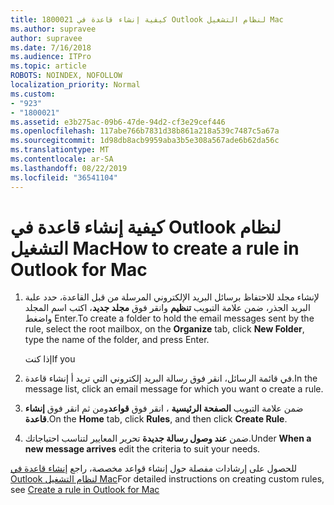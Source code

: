 ```yaml
---
title: 1800021 كيفية إنشاء قاعدة في Outlook لنظام التشغيل Mac
ms.author: supravee
author: supravee
ms.date: 7/16/2018
ms.audience: ITPro
ms.topic: article
ROBOTS: NOINDEX, NOFOLLOW
localization_priority: Normal
ms.custom:
- "923"
- "1800021"
ms.assetid: e3b275ac-09b6-47de-94d2-cf3e29cef446
ms.openlocfilehash: 117abe766b7831d38b861a218a539c7487c5a67a
ms.sourcegitcommit: 1d98db8acb9959aba3b5e308a567ade6b62da56c
ms.translationtype: MT
ms.contentlocale: ar-SA
ms.lasthandoff: 08/22/2019
ms.locfileid: "36541104"
---
```

# <a name="how-to-create-a-rule-in-outlook-for-mac"></a><span data-ttu-id="d7269-102">كيفية إنشاء قاعدة في Outlook لنظام التشغيل Mac</span><span class="sxs-lookup"><span data-stu-id="d7269-102">How to create a rule in Outlook for Mac</span></span>

1. <span data-ttu-id="d7269-103">لإنشاء مجلد للاحتفاظ برسائل البريد الإلكتروني المرسلة من قبل القاعدة، حدد علبة البريد الجذر، ضمن علامة التبويب **تنظيم** وانقر فوق **مجلد جديد**، اكتب اسم المجلد واضغط Enter.</span><span class="sxs-lookup"><span data-stu-id="d7269-103">To create a folder to hold the email messages sent by the rule, select the root mailbox, on the **Organize** tab, click **New Folder**, type the name of the folder, and press Enter.</span></span>

    <span data-ttu-id="d7269-104">إذا كنت</span><span class="sxs-lookup"><span data-stu-id="d7269-104">If you</span></span> 

2. <span data-ttu-id="d7269-105">في قائمة الرسائل، انقر فوق رسالة البريد إلكتروني التي تريد أ إنشاء قاعدة.</span><span class="sxs-lookup"><span data-stu-id="d7269-105">In the message list, click an email message for which you want o create a rule.</span></span>

3. <span data-ttu-id="d7269-106">ضمن علامة التبويب **الصفحة الرئيسية** ، انقر فوق **قواعد**ومن ثم انقر فوق **إنشاء قاعدة**.</span><span class="sxs-lookup"><span data-stu-id="d7269-106">On the **Home** tab, click **Rules**, and then click **Create Rule**.</span></span>

4. <span data-ttu-id="d7269-107">ضمن **عند وصول رسالة جديدة** تحرير المعايير لتناسب احتياجاتك.</span><span class="sxs-lookup"><span data-stu-id="d7269-107">Under **When a new message arrives** edit the criteria to suit your needs.</span></span> 

<span data-ttu-id="d7269-108">للحصول على إرشادات مفصلة حول إنشاء قواعد مخصصة، راجع [إنشاء قاعدة في Outlook لنظام التشغيل Mac](https://aka.ms/AA1uy0v)</span><span class="sxs-lookup"><span data-stu-id="d7269-108">For detailed instructions on creating custom rules, see [Create a rule in Outlook for Mac](https://aka.ms/AA1uy0v)</span></span>
  